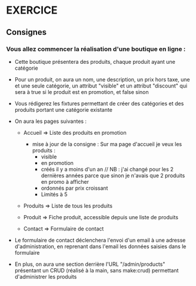 # EXERCICE

## Consignes 

### Vous allez commencer la réalisation d'une boutique en ligne :

- Cette boutique présentera des produits, chaque produit ayant une catégorie

- Pour un produit, on aura un nom, une description, un prix hors taxe, une et une seule catégorie, un attribut "visible" et un attribut "discount" qui sera à true si le produit est en promotion, et false sinon

- Vous rédigerez les fixtures permettant de créer des catégories et des produits portant une catégorie existante

- On aura les pages suivantes :

  - Accueil  => Liste des produits en promotion
    
    - mise à jour de la consigne : Sur ma page d'accueil je veux les produits :
        - visible
        - en promotion
        - créés il y a moins d'un an // NB : j'ai changé pour les 2 dernières années parce que sinon je n'avais que 2 produits en promo à afficher
        - ordonnés par prix croissant
        - Limités à 5

  - Produits => Liste de tous les produits

  - Produit  => Fiche produit, accessible depuis une liste de produits

  - Contact  => Formulaire de contact

- Le formulaire de contact déclenchera l'envoi d'un email à une adresse d'administration, en reprenant dans l'email les données saisies dans le formulaire

- En plus, on aura une section derrière l'URL "/admin/products" présentant un CRUD (réalisé à la main, sans make:crud) permettant d'administrer les produits
